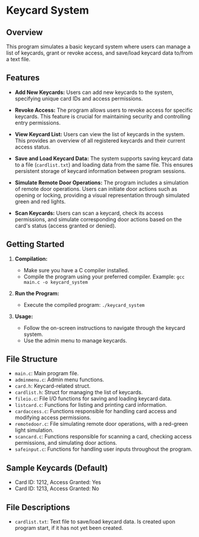 # Keycard System

## Overview

This program simulates a basic keycard system where users can manage a list of keycards, grant or revoke access, and save/load keycard data to/from a text file.

## Features

- **Add New Keycards:**
  Users can add new keycards to the system, specifying unique card IDs and access permissions.

- **Revoke Access:**
  The program allows users to revoke access for specific keycards. This feature is crucial for maintaining security and controlling entry permissions.

- **View Keycard List:**
  Users can view the list of keycards in the system. This provides an overview of all registered keycards and their current access status.

- **Save and Load Keycard Data:**
  The system supports saving keycard data to a file (`cardlist.txt`) and loading data from the same file. This ensures persistent storage of keycard information between program sessions.

- **Simulate Remote Door Operations:**
  The program includes a simulation of remote door operations. Users can initiate door actions such as opening or locking, providing a visual representation through simulated green and red lights.

- **Scan Keycards:**
  Users can scan a keycard, check its access permissions, and simulate corresponding door actions based on the card's status (access granted or denied).

## Getting Started

1. **Compilation:**
   - Make sure you have a C compiler installed.
   - Compile the program using your preferred compiler. Example: `gcc main.c -o keycard_system`

2. **Run the Program:**
   - Execute the compiled program: `./keycard_system`

3. **Usage:**
   - Follow the on-screen instructions to navigate through the keycard system.
   - Use the admin menu to manage keycards.

## File Structure

- `main.c`: Main program file.
- `adminmenu.c`: Admin menu functions.
- `card.h`: Keycard-related struct.
- `cardlist.h`: Struct for managing the list of keycards.
- `fileio.c`: File I/O functions for saving and loading keycard data.
- `listcard.c`: Functions for listing and printing card information.
- `cardaccess.c`: Functions responsible for handling card access and modifying access permissions.
- `remotedoor.c`: File simulating remote door operations, with a red-green light simulation.
- `scancard.c`: Functions responsible for scanning a card, checking access permissions, and simulating door actions.
- `safeinput.c`: Functions for handling user inputs throughout the program.

## Sample Keycards (Default)

- Card ID: 1212, Access Granted: Yes
- Card ID: 1213, Access Granted: No

## File Descriptions

- `cardlist.txt`: Text file to save/load keycard data. Is created upon program start, if it has not yet been created.
